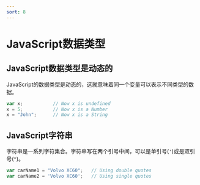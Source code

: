 ```yaml
---
sort: 8
---
```


# JavaScript数据类型

## JavaScript数据类型是动态的

JavaScript的数据类型是动态的，这就意味着同一个变量可以表示不同类型的数据。

```javascript
var x;           // Now x is undefined
x = 5;           // Now x is a Number
x = "John";      // Now x is a String
```

## JavaScript字符串

字符串是一系列字符集合。字符串写在两个引号中间，可以是单引号(`'`)或是双引号(`"`)。

```javascript
var carName1 = "Volvo XC60";   // Using double quotes
var carName2 = 'Volvo XC60';   // Using single quotes
```
